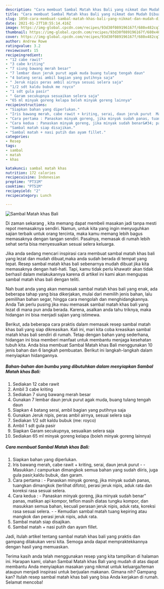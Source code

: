 ```yaml
---
description: "Cara membuat Sambal Matah khas Bali yang nikmat dan Mudah Dibuat"
title: "Cara membuat Sambal Matah khas Bali yang nikmat dan Mudah Dibuat"
slug: 1050-cara-membuat-sambal-matah-khas-bali-yang-nikmat-dan-mudah-dibuat
date: 2021-01-27T10:55:14.416Z
image: https://img-global.cpcdn.com/recipes/93d30f089196167f/680x482cq70/sambal-matah-khas-bali-foto-resep-utama.jpg
thumbnail: https://img-global.cpcdn.com/recipes/93d30f089196167f/680x482cq70/sambal-matah-khas-bali-foto-resep-utama.jpg
cover: https://img-global.cpcdn.com/recipes/93d30f089196167f/680x482cq70/sambal-matah-khas-bali-foto-resep-utama.jpg
author: Andrew Rowe
ratingvalue: 3.2
reviewcount: 15
recipeingredient:
- "12 cabe rawit"
- "3 cabe kriting"
- "7 siung bawang merah besar"
- "7 lembar daun jeruk purut agak muda buang tulang tengah daun"
- "4 batang serai ambil bagian yang putihnya saja"
- " Jeruk nipis peras ambil airnya sesuai selera saja"
- "1/2 sdt kaldu bubuk me royco"
- "1 sdt gula pasir"
- " Garam secukupnya sesuaikan selera saja"
- "65 ml minyak goreng kelapa boleh minyak goreng lainnya"
recipeinstructions:
- "Siapkan bahan yang diperlukan."
- "Iris bawang merah, cabe rawit + kriting, serai, daun jeruk purut  Masukkan / campurkan dimangkok semua bahan yang sudah diiris, juga gula pasir,kaldu bubuk, dan garam."
- "Cara pertama : Panaskan minyak goreng, jika minyak sudah panas, tuangkan dimangkok (terlihat difoto), perasi jeruk nipis, aduk rata dan koreksi rasa sesuai selera."
- "Cara kedua : Panaskan minyak goreng, jika minyak sudah benar&#34; panas, matikan api kompor, teflon masih diatas tungku kompor, dan masukkan semua bahan, kecuali perasan jeruk nipis, aduk rata, koreksi rasa sesuai selera.  Kemudian sambal matah tuang kepiring atau mangkok dan perasi jeruk nipis, aduk rata."
- "Sambal matah siap disajikan."
- "Sambal matah + nasi putih dan ayam fillet."
categories:
- Resep
tags:
- sambal
- matah
- khas

katakunci: sambal matah khas 
nutrition: 172 calories
recipecuisine: Indonesian
preptime: "PT31M"
cooktime: "PT51M"
recipeyield: "2"
recipecategory: Lunch

---
```



![Sambal Matah khas Bali](https://img-global.cpcdn.com/recipes/93d30f089196167f/680x482cq70/sambal-matah-khas-bali-foto-resep-utama.jpg)

Di zaman  sekarang , kita memang dapat membeli masakan jadi tanpa mesti repot memasaknya sendiri. Namun, untuk kita yang ingin menyuguhkan sajian terbaik untuk orang tercinta, maka kamu memang lebih bagus memasaknya dengan tangan sendiri. Pasalnya, memasak di rumah lebih sehat serta bisa menyesuaikan sesuai selera keluarga.

Jika anda sedang mencari inspirasi cara membuat sambal matah khas bali yang lezat dan mudah dibuat,maka anda sudah berada di tempat yang tepat. Resep sambal matah khas bali  sebenarnya mudah dibuat jika kita memasaknya dengan hati-hati. Tapi, kamu tidak perlu khawatir akan tidak berhasil dalam melakukannya 
karena di artikel ini kami akan mengupas sambal matah khas bali dengan teliti.  



Nah buat anda yang akan memasak sambal matah khas bali yang enak, ada beberapa tahap yang bisa dikerjakan, mulai dari memilih jenis bahan, lalu pemilihan bahan segar, hingga cara mengolah dan menghidangkannya. Anda Tak perlu pusing jika mau memasak sambal matah khas bali yang lezat di mana pun anda berada. Karena, asalkan anda  tahu triknya, maka hidangan ini bisa menjadi sajian yang istimewa.

Berikut, ada beberapa cara praktis  dalam memasak resep sambal matah khas bali yang siap dikreasikan. Kali ini, mari kita coba kreasikan sambal matah khas bali sendiri di rumah. Tetap dengan bahan yang sederhana, hidangan ini bisa memberi manfaat untuk membantu menjaga kesehatan tubuh kita. Anda bisa membuat Sambal Matah khas Bali menggunakan 10 jenis bahan dan 6 langkah pembuatan. Berikut ini langkah-langkah dalam menyiapkan hidangannya.

<!--inarticleads1-->

##### Bahan-bahan dan bumbu yang dibutuhkan dalam menyiapkan Sambal Matah khas Bali:

1. Sediakan 12 cabe rawit
1. Ambil 3 cabe kriting
1. Sediakan 7 siung bawang merah besar
1. Gunakan 7 lembar daun jeruk purut agak muda, buang tulang tengah daun
1. Siapkan 4 batang serai, ambil bagian yang putihnya saja
1. Gunakan  Jeruk nipis, peras ambil airnya, sesuai selera saja
1. Sediakan 1/2 sdt kaldu bubuk (me: royco)
1. Ambil 1 sdt gula pasir
1. Siapkan  Garam secukupnya, sesuaikan selera saja
1. Sediakan 65 ml minyak goreng kelapa (boleh minyak goreng lainnya)




<!--inarticleads2-->

##### Cara membuat Sambal Matah khas Bali:

1. Siapkan bahan yang diperlukan.
1. Iris bawang merah, cabe rawit + kriting, serai, daun jeruk purut -  - Masukkan / campurkan dimangkok semua bahan yang sudah diiris, juga gula pasir,kaldu bubuk, dan garam.
1. Cara pertama : - Panaskan minyak goreng, jika minyak sudah panas, tuangkan dimangkok (terlihat difoto), perasi jeruk nipis, aduk rata dan koreksi rasa sesuai selera.
1. Cara kedua : - Panaskan minyak goreng, jika minyak sudah benar&#34; panas, matikan api kompor, teflon masih diatas tungku kompor, dan masukkan semua bahan, kecuali perasan jeruk nipis, aduk rata, koreksi rasa sesuai selera. -  - Kemudian sambal matah tuang kepiring atau mangkok dan perasi jeruk nipis, aduk rata.
1. Sambal matah siap disajikan.
1. Sambal matah + nasi putih dan ayam fillet.




Jadi, itulah artikel tentang  sambal matah khas bali  yang praktis dan gampang dilakukan versi kita. Semoga anda dapat mempraktekkannya dengan hasil yang memuaskan. 

Terima kasih anda telah menggunakan resep yang kita tampilkan di halaman ini. Harapan kami, olahan  Sambal Matah khas Bali yang mudah di atas dapat membantu Anda menyiapkan masakan yang nikmat untuk keluarga/teman ataupun menjadi inspirasi untuk berjualan makanan. Gimana nih? Gampang kan? Itulah resep sambal matah khas bali yang bisa Anda kerjakan di rumah. Selamat mencoba!

